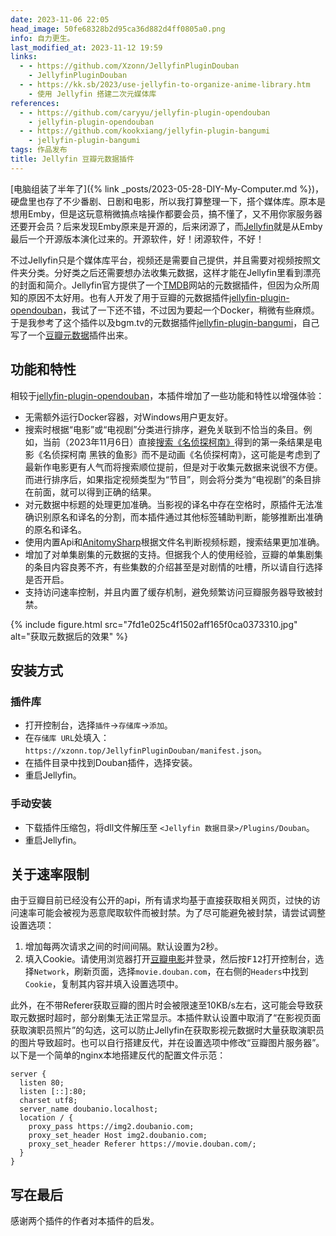 ```yaml
---
date: 2023-11-06 22:05
head_image: 50fe68328b2d95ca36d882d4ff0805a0.png
info: 自力更生。
last_modified_at: 2023-11-12 19:59
links: 
  - - https://github.com/Xzonn/JellyfinPluginDouban
    - JellyfinPluginDouban
  - - https://kk.sb/2023/use-jellyfin-to-organize-anime-library.htm
    - 使用 Jellyfin 搭建二次元媒体库
references: 
  - - https://github.com/caryyu/jellyfin-plugin-opendouban
    - jellyfin-plugin-opendouban
  - - https://github.com/kookxiang/jellyfin-plugin-bangumi
    - jellyfin-plugin-bangumi
tags: 作品发布
title: Jellyfin 豆瓣元数据插件
---
```

[电脑组装了半年了]({% link _posts/2023-05-28-DIY-My-Computer.md %})，硬盘里也存了不少番剧、日剧和电影，所以我打算整理一下，搭个媒体库。原本是想用Emby，但是这玩意稍微搞点啥操作都要会员，搞不懂了，又不用你家服务器还要开会员？后来发现Emby原来是开源的，后来闭源了，而[Jellyfin](https://jellyfin.org/)就是从Emby最后一个开源版本演化过来的。开源软件，好！闭源软件，不好！

不过Jellyfin只是个媒体库平台，视频还是需要自己提供，并且需要对视频按照文件夹分类。分好类之后还需要想办法收集元数据，这样才能在Jellyfin里看到漂亮的封面和简介。Jellyfin官方提供了一个[TMDB](https://www.themoviedb.org/)网站的元数据插件，但因为众所周知的原因不太好用。也有人开发了用于豆瓣的元数据插件[jellyfin-plugin-opendouban](https://github.com/caryyu/jellyfin-plugin-opendouban)，我试了一下还不错，不过因为要起一个Docker，稍微有些麻烦。于是我参考了这个插件以及bgm.tv的元数据插件[jellyfin-plugin-bangumi](https://github.com/kookxiang/jellyfin-plugin-bangumi)，自己写了一个[豆瓣元数据](https://github.com/Xzonn/JellyfinPluginDouban)插件出来。

## 功能和特性
相较于[jellyfin-plugin-opendouban](https://github.com/caryyu/jellyfin-plugin-opendouban)，本插件增加了一些功能和特性以增强体验：

- 无需额外运行Docker容器，对Windows用户更友好。
- 搜索时根据“电影”或“电视剧”分类进行排序，避免关联到不恰当的条目。例如，当前（2023年11月6日）直接[搜索《名侦探柯南》](https://www.douban.com/search?cat=1002&q=%E5%90%8D%E4%BE%A6%E6%8E%A2%E6%9F%AF%E5%8D%97)得到的第一条结果是电影《名侦探柯南 黑铁的鱼影》而不是动画《名侦探柯南》，这可能是考虑到了最新作电影更有人气而将搜索顺位提前，但是对于收集元数据来说很不方便。而进行排序后，如果指定视频类型为“节目”，则会将分类为“电视剧”的条目排在前面，就可以得到正确的结果。
- 对元数据中标题的处理更加准确。当影视的译名中存在空格时，原插件无法准确识别原名和译名的分割，而本插件通过其他标签辅助判断，能够推断出准确的原名和译名。
- 使用内置Api和[AnitomySharp](https://github.com/chu-shen/AnitomySharp)根据文件名判断视频标题，搜索结果更加准确。
- 增加了对单集剧集的元数据的支持。但据我个人的使用经验，豆瓣的单集剧集的条目内容良莠不齐，有些集数的介绍甚至是对剧情的吐槽，所以请自行选择是否开启。
- 支持访问速率控制，并且内置了缓存机制，避免频繁访问豆瓣服务器导致被封禁。

{% include figure.html src="7fd1e025c4f1502aff165f0ca0373310.jpg" alt="获取元数据后的效果" %}

## 安装方式
### 插件库
- 打开控制台，选择`插件`→`存储库`→`添加`。
- 在`存储库 URL`处填入：`https://xzonn.top/JellyfinPluginDouban/manifest.json`。
- 在插件目录中找到Douban插件，选择安装。
- 重启Jellyfin。

### 手动安装
- 下载插件压缩包，将dll文件解压至 `<Jellyfin 数据目录>/Plugins/Douban`。
- 重启Jellyfin。

## 关于速率限制
由于豆瓣目前已经没有公开的api，所有请求均基于直接获取相关网页，过快的访问速率可能会被视为恶意爬取软件而被封禁。为了尽可能避免被封禁，请尝试调整设置选项：

1. 增加每两次请求之间的时间间隔。默认设置为2秒。
2. 填入Cookie。请使用浏览器打开[豆瓣电影](https://movie.douban.com/)并登录，然后按<kbd>F12</kbd>打开控制台，选择`Network`，刷新页面，选择`movie.douban.com`，在右侧的`Headers`中找到`Cookie`，复制其内容并填入设置选项中。

此外，在不带Referer获取豆瓣的图片时会被限速至10KB/s左右，这可能会导致获取元数据时超时，部分剧集无法正常显示。本插件默认设置中取消了“在影视页面获取演职员照片”的勾选，这可以防止Jellyfin在获取影视元数据时大量获取演职员的图片导致超时。也可以自行搭建反代，并在设置选项中修改“豆瓣图片服务器”。以下是一个简单的nginx本地搭建反代的配置文件示范：

``` nginx
server {
  listen 80;
  listen [::]:80;
  charset utf8;
  server_name doubanio.localhost;
  location / {
    proxy_pass https://img2.doubanio.com;
    proxy_set_header Host img2.doubanio.com; 
    proxy_set_header Referer https://movie.douban.com/;
  }
}
```

## 写在最后
感谢两个插件的作者对本插件的启发。